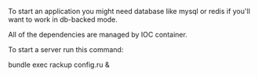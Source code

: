 To start an application you might need database like mysql or redis if you'll want to work in db-backed mode.

All of the dependencies are managed by IOC container.

To start a server run this command:

bundle exec rackup config.ru &
